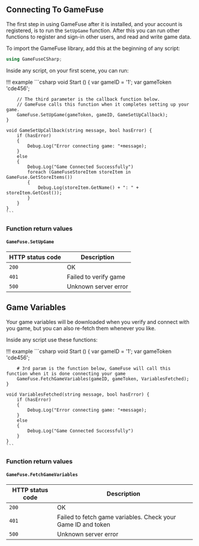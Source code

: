 ## Connecting To GameFuse

The first step in using GameFuse after it is installed, and your account is
registered, is to run the `SetUpGame` function. After this you can run other
functions to register and sign-in other users, and read and write game data.

To import the GameFuse library, add this at the beginning of any script:

```csharp
using GameFuseCSharp;
```

Inside any script, on your first scene, you can run:

!!! example
    ```csharp
    void Start () {
        var gameID = '1';
        var gameToken 'cde456';

        // The third parameter is the callback function below.
        // GameFuse calls this function when it completes setting up your game.
        GameFuse.SetUpGame(gameToken, gameID, GameSetUpCallback);
    }

    void GameSetUpCallback(string message, bool hasError) {
        if (hasError)
        {
            Debug.Log("Error connecting game: "+message);
        }
        else
        {
            Debug.Log("Game Connected Successfully")
            foreach (GameFuseStoreItem storeItem in GameFuse.GetStoreItems())
            {
                Debug.Log(storeItem.GetName() + ": " + storeItem.GetCost());
            }
        }
    }
    ```

### Function return values

#### `GameFuse.SetUpGame`

| HTTP status code | Description |
|------------------|-------------|
| `200`            | OK |
| `401`            | Failed to verify game |
| `500`            | Unknown server error |

## Game Variables

Your game variables will be downloaded when you verify and connect with you
game, but you can also re-fetch them whenever you like.

Inside any script use these functions:

!!! example
    ```csharp
    void Start () {
        var gameID = '1';
        var gameToken 'cde456';

        # 3rd param is the function below, GameFuse will call this function when it is done connecting your game
        GameFuse.FetchGameVariables(gameID, gameToken, VariablesFetched);
    }

    void VariablesFetched(string message, bool hasError) {
        if (hasError)
        {
            Debug.Log("Error connecting game: "+message);
        }
        else
        {
            Debug.Log("Game Connected Successfully")
        }
    }
    ```

### Function return values

#### `GameFuse.FetchGameVariables`

| HTTP status code | Description |
|------------------|-------------|
| `200`              | OK |
| `401`              | Failed to fetch game variables. Check your Game ID and token |
| `500`              | Unknown server error |
